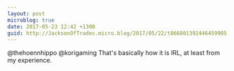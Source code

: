 ```yaml
---
layout: post
microblog: true
date: 2017-05-23 12:42 +1300
guid: http://JacksonOfTrades.micro.blog/2017/05/22/t866801392446459905.html
---
```

@thehoennhippo @korigaming That's basically how it is IRL, at least from my experience.
